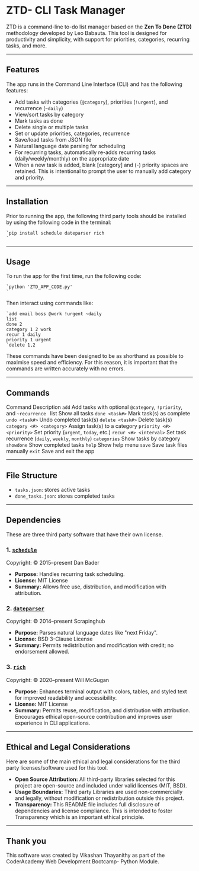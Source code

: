 # ZTD- CLI Task Manager

ZTD is a command-line to-do list manager based on the **Zen To Done (ZTD)** methodology developed by Leo Babauta. This tool is designed for productivity and simplicity, with support for priorities, categories, recurring tasks, and more. 

---

## Features

The app runs in the Command Line Interface (CLI) and has the following features: 

* Add tasks with categories (`@category`), priorities (`!urgent`), and recurrence (`~daily`)
* View/sort tasks by category
* Mark tasks as done 
* Delete single or multiple tasks
* Set or update priorities, categories, recurrence
* Save/load tasks from JSON file
* Natural language date parsing for scheduling
* For recurring tasks, automatically re-adds recurring tasks (daily/weekly/monthly) on the appropriate date  
* When a new task is added, blank [category] and (-) priority spaces are retained. This is intentional to prompt the user to manually add category and priority.
---

## Installation

Prior to running the app, the following third party tools should be installed by using the following code in the terminal: 
    
    `pip install schedule dateparser rich
    `

---

## Usage

To run the app for the first time, run the following code: 
    
    `python 'ZTD_APP_CODE.py'  
    `

Then interact using commands like: 
    
    `add email boss @work !urgent ~daily  
    list  
    done 2  
    category 1 2 work  
    recur 1 daily  
    priority 1 urgent  
    `delete 1,2

These commands have been designed to be as shorthand as possible to maximise speed and efficiency. For this reason, it is important that the commands are written accurately with no errors.

---

## Commands
Command
Description
`add`
Add tasks with optional `@category`, `!priority`, and `~recurrence `
list
Show all tasks
`done <task#>`
Mark task(s) as complete
`undo <task#>`
Undo completed task(s)
`delete <task#>`
Delete task(s)
`category <#> <category>`
Assign task(s) to a category
`priority <#> <priority>`
Set priority (`urgent`, `today`, etc.)
`recur <#> <interval>`
Set task recurrence (`daily`, `weekly`, `monthly`)
`categories`
Show tasks by category
`showdone`
Show completed tasks
`help`
Show help menu
`save`
Save task files manually
`exit`
Save and exit the app

---

## File Structure

* `tasks.json`: stores active tasks
* `done_tasks.json`: stores completed tasks

---

## Dependencies

These are three third party software that have their own license. 

### 1\. [`schedule`](https://pypi.org/project/schedule/)
Copyright: © 2015–present Dan Bader

* **Purpose:** Handles recurring task scheduling.
* **License:** MIT License 
* **Summary:** Allows free use, distribution, and modification with attribution.

### 2\. [`dateparser`](https://pypi.org/project/dateparser/)
Copyright: © 2014–present Scrapinghub

* **Purpose:** Parses natural language dates like "next Friday".
* **License:** BSD 3-Clause License 
* **Summary:** Permits redistribution and modification with credit; no endorsement allowed.

### 3\. [`rich`](https://pypi.org/project/rich/)
Copyright: © 2020–present Will McGugan

* **Purpose:** Enhances terminal output with colors, tables, and styled text for improved readability and accessibility.
* **License:** MIT License 
* **Summary:** Permits reuse, modification, and distribution with attribution. Encourages ethical open-source contribution and improves user experience in CLI applications.

---

## Ethical and Legal Considerations

Here are some of the main ethical and legal considerations for the third party licenses/software used for this tool. 

* **Open Source Attribution:** All third-party libraries selected for this project are open-source and included under valid licenses (MIT, BSD).
* **Usage Boundaries:** Third party Libraries are used non-commercially and legally, without modification or redistribution outside this project.
* **Transparency:** This README file includes full disclosure of dependencies and license compliance. This is intended to foster Transparency which is an important ethical principle. 

---

## Thank you

This software was created by Vikashan Thayanithy as part of the CoderAcademy Web Development Bootcamp-  Python Module.

